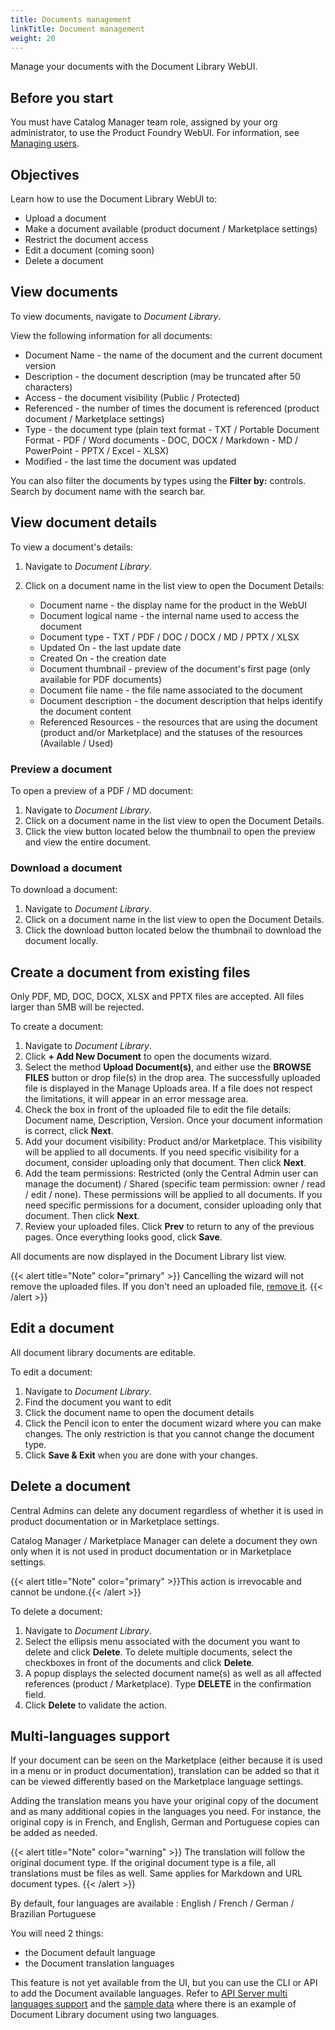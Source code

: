 ```yaml
---
title: Documents management
linkTitle: Document management
weight: 20
---
```


Manage your documents with the Document Library WebUI.

## Before you start

You must have Catalog Manager team role, assigned by your org administrator, to use the Product Foundry WebUI. For information, see [Managing users](https://docs.axway.com/bundle/platform-management/page/docs/management_guide/organizations/managing_organizations/index.html#managing-users).

## Objectives

Learn how to use the Document Library WebUI to:

* Upload a document
* Make a document available (product document / Marketplace settings)
* Restrict the document access
* Edit a document (coming soon)
* Delete a document

## View documents

To view documents, navigate to *Document Library*.

View the following information for all documents:

* Document Name - the name of the document and the current document version
* Description - the document description (may be truncated after 50 characters)
* Access - the document visibility (Public / Protected)
* Referenced - the number of times the document is referenced (product document / Marketplace settings)
* Type - the document type (plain text format - TXT / Portable Document Format - PDF / Word documents - DOC, DOCX / Markdown - MD / PowerPoint - PPTX / Excel - XLSX)
* Modified - the last time the document was updated

You can also filter the documents by types using the **Filter by:** controls. Search by document name with the search bar.

## View document details

To view a document's details:

1. Navigate to *Document Library*.
2. Click on a document name in the list view to open the Document Details:

    * Document name - the display name for the product in the WebUI
    * Document logical name - the internal name used to access the document
    * Document type - TXT / PDF / DOC / DOCX / MD / PPTX / XLSX
    * Updated On - the last update date
    * Created On - the creation date
    * Document thumbnail - preview of the document's first page (only available for PDF documents)
    * Document file name - the file name associated to the document
    * Document description - the document description that helps identify the document content
    * Referenced Resources - the resources that are using the document (product and/or Marketplace) and the statuses of the resources (Available / Used)

### Preview a document

To open a preview of a PDF / MD document:

1. Navigate to *Document Library*.
2. Click on a document name in the list view to open the Document Details.
3. Click the view button located below the thumbnail to open the preview and view the entire document.

### Download a document

To download a document:

1. Navigate to *Document Library*.
2. Click on a document name in the list view to open the Document Details.
3. Click the download button located below the thumbnail to download the document locally.

## Create a document from existing files

Only PDF, MD, DOC, DOCX, XLSX and PPTX files are accepted. All files larger than 5MB will be rejected.

To create a document:

1. Navigate to *Document Library*.
2. Click **+ Add New Document** to open the documents wizard.
3. Select the method **Upload Document(s)**, and either use the **BROWSE FILES** button or drop file(s) in the drop area. The successfully uploaded file is displayed in the Manage Uploads area. If a file does not respect the limitations, it will appear in an error message area.
4. Check the box in front of the uploaded file to edit the file details: Document name, Description, Version. Once your document information is correct, click **Next**.
5. Add your document visibility: Product and/or Marketplace. This visibility will be applied to all documents. If you need specific visibility for a document, consider uploading only that document. Then click **Next**.
6. Add the team permissions: Restricted (only the Central Admin user can manage the document) / Shared (specific team permission: owner / read / edit / none). These permissions will be applied to all documents. If you need specific permissions for a document, consider uploading only that document. Then click **Next**.
7. Review your uploaded files. Click **Prev** to return to any of the previous pages. Once everything looks good, click **Save**.

All documents are now displayed in the Document Library list view.

{{< alert title="Note" color="primary" >}}
Cancelling the wizard will not remove the uploaded files. If you don't need an uploaded file, [remove it](#delete-a-document).
{{< /alert >}}

## Edit a document

All document library documents are editable.

To edit a document:

1. Navigate to *Document Library*.
2. Find the document you want to edit
3. Click the document name to open the document details
4. Click the Pencil icon to enter the document wizard where you can make changes. The only restriction is that you cannot change the document type.
5. Click **Save & Exit** when you are done with your changes.

## Delete a document

Central Admins can delete any document regardless of whether it is used in product documentation or in Marketplace settings.

Catalog Manager / Marketplace Manager can delete a document they own only when it is not used in product documentation or in Marketplace settings.

{{< alert title="Note" color="primary" >}}This action is irrevocable and cannot be undone.{{< /alert >}}

To delete a document:

1. Navigate to *Document Library*.
2. Select the ellipsis menu associated with the document you want to delete and click **Delete**. To delete multiple documents, select the checkboxes in front of the documents and click **Delete**.
3. A popup displays the selected document name(s) as well as all affected references (product / Marketplace). Type **DELETE** in the confirmation field.
4. Click **Delete** to validate the action.

## Multi-languages support

If your document can be seen on the Marketplace (either because it is used in a menu or in product documentation), translation can be added so that it can be viewed differently based on the Marketplace language settings.

Adding the translation means you have your original copy of the document and as many additional copies in the languages you need. For instance, the original copy is in French, and English, German and Portuguese copies can be added as needed.

{{< alert title="Note" color="warning" >}}
The translation will follow the original document type. If the original document type is a file, all translations must be files as well. Same applies for Markdown and URL document types.
{{< /alert >}}

By default, four languages are available : English / French / German / Brazilian Portuguese

You will need 2 things:

* the Document default language
* the Document translation languages

This feature is not yet available from the UI, but you can use the CLI or API to add the Document available languages. Refer to [API Server multi languages support](/docs/integrate_with_central/api_server#multi-languages-support) and the [sample data](/docs/integrate_with_central/samples/sample_start_to_end#scenario-description) where there is an example of Document Library document using two languages.